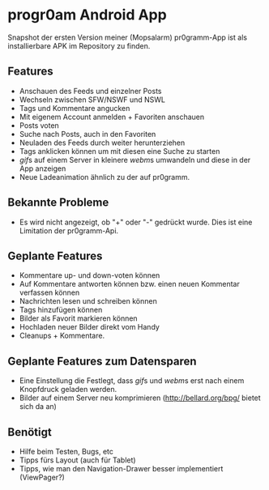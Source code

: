 # progr0am Android App

Snapshot der ersten Version meiner (Mopsalarm) pr0gramm-App ist als installierbare APK im Repository zu finden.

## Features
* Anschauen des Feeds und einzelner Posts
* Wechseln zwischen SFW/NSWF und NSWL
* Tags und Kommentare angucken
* Mit eigenem Account anmelden + Favoriten anschauen
* Posts voten
* Suche nach Posts, auch in den Favoriten
* Neuladen des Feeds durch weiter herunterziehen
* Tags anklicken können um mit diesen eine Suche zu starten
* *gif*s auf einem Server in kleinere *webm*s umwandeln und diese in der App anzeigen
* Neue Ladeanimation ähnlich zu der auf pr0gramm.

## Bekannte Probleme
* Es wird nicht angezeigt, ob "+" oder "-" gedrückt wurde. Dies ist eine Limitation der pr0gramm-Api.

## Geplante Features
* Kommentare up- und down-voten können
* Auf Kommentare antworten können bzw. einen neuen Kommentar verfassen können
* Nachrichten lesen und schreiben können
* Tags hinzufügen können
* Bilder als Favorit markieren können
* Hochladen neuer Bilder direkt vom Handy
* Cleanups + Kommentare.

## Geplante Features zum Datensparen
* Eine Einstellung die Festlegt, dass *gif*s und *webm*s erst nach einem Knopfdruck geladen werden.
* Bilder auf einem Server neu komprimieren (http://bellard.org/bpg/ bietet sich da an)

## Benötigt
* Hilfe beim Testen, Bugs, etc
* Tipps fürs Layout (auch für Tablet)
* Tipps, wie man den Navigation-Drawer besser implementiert (ViewPager?)
